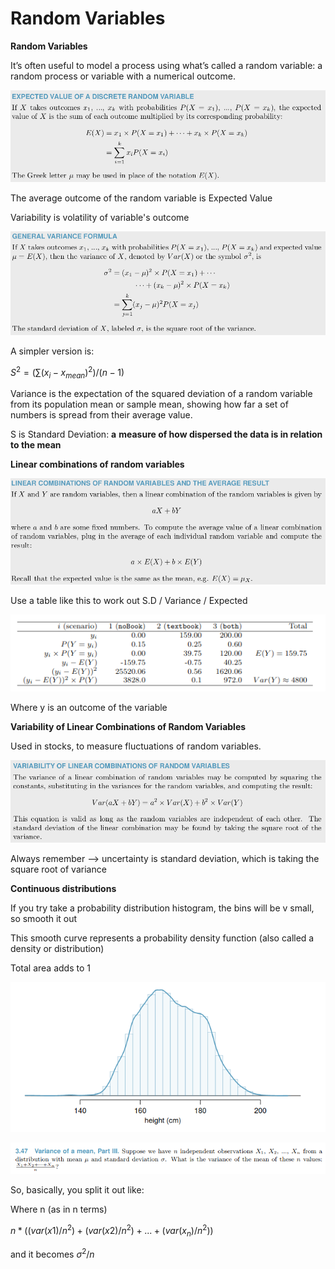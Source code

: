 # Random Variables

**Random Variables**

It’s often useful to model a process using what’s called a random variable: a random process or variable with a numerical outcome.

![Random%20Variables%20de0d5a2dcdc34ea99cdc6c1d33315d21/Untitled.png](Random%20Variables%20de0d5a2dcdc34ea99cdc6c1d33315d21/Untitled.png)

The average outcome of the random variable is Expected Value

Variability is volatility of variable's outcome

![Random%20Variables%20de0d5a2dcdc34ea99cdc6c1d33315d21/Untitled%201.png](Random%20Variables%20de0d5a2dcdc34ea99cdc6c1d33315d21/Untitled%201.png)

A simpler version is: 

$S^2 = (\sum (x_i - x_{mean}) ^ 2 )/ (n-1)$

Variance is the expectation of the squared deviation of a random variable from its population mean or sample mean, showing how far a set of numbers is spread from their average value.

S is Standard Deviation: **a** **measure of how dispersed the data is in relation to the mean**

**Linear combinations of random variables**

![Random%20Variables%20de0d5a2dcdc34ea99cdc6c1d33315d21/Untitled%202.png](Random%20Variables%20de0d5a2dcdc34ea99cdc6c1d33315d21/Untitled%202.png)

Use a table like this to work out S.D / Variance / Expected

![Random%20Variables%20de0d5a2dcdc34ea99cdc6c1d33315d21/Untitled%203.png](Random%20Variables%20de0d5a2dcdc34ea99cdc6c1d33315d21/Untitled%203.png)

Where y is an outcome of the variable

**Variability of Linear Combinations of Random Variables**

Used in stocks, to measure fluctuations of random variables.

![Random%20Variables%20de0d5a2dcdc34ea99cdc6c1d33315d21/Untitled%204.png](Random%20Variables%20de0d5a2dcdc34ea99cdc6c1d33315d21/Untitled%204.png)

Always remember —> uncertainty is standard deviation, which is taking the square root of variance

**Continuous distributions**

If you try take a probability distribution histogram, the bins will be v small, so smooth it out

This smooth curve represents a probability density function (also called a density or
distribution)

Total area adds to 1

![Random%20Variables%20de0d5a2dcdc34ea99cdc6c1d33315d21/Untitled%205.png](Random%20Variables%20de0d5a2dcdc34ea99cdc6c1d33315d21/Untitled%205.png)

![Random%20Variables%20de0d5a2dcdc34ea99cdc6c1d33315d21/Untitled%206.png](Random%20Variables%20de0d5a2dcdc34ea99cdc6c1d33315d21/Untitled%206.png)

So, basically, you split it out like: 

Where n (as in n terms) 

$n * ((var(x1) / n^2) + (var(x2) / n^2) + ... + (var(x_n) / n^2))$

and it becomes $σ^2 / n$